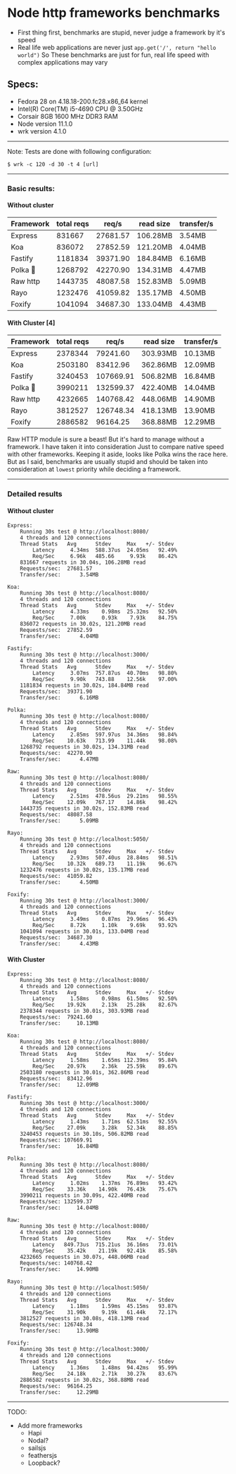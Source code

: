 # Node http frameworks benchmarks

 - First thing first, benchmarks are stupid, never judge a framework by it's speed
 - Real life web applications are never just `app.get('/', return "hello world")` So These benchmarks are just for fun, real life speed with complex applications may vary


## Specs:

 - Fedora 28 on 4.18.18-200.fc28.x86_64 kernel
 - Intel(R) Core(TM) i5-4690 CPU @ 3.50GHz
 - Corsair 8GB 1600 MHz DDR3 RAM
 - Node version 11.1.0
 - wrk version 4.1.0
-------------

Note: Tests are done with following configuration:
```
$ wrk -c 120 -d 30 -t 4 [url]
```
-------

### Basic results:

#### Without cluster

| Framework | total reqs | req/s    | read size | transfer/s |
| --------- | ---------- | -----    | --------- | ---------- |
| Express   | 831667     | 27681.57 | 106.28MB  | 3.54MB     |
| Koa       | 836072     | 27852.59 | 121.20MB  | 4.04MB     |
| Fastify   | 1181834    | 39371.90 | 184.84MB  | 6.16MB     |
| Polka 🌟  | 1268792    | 42270.90 | 134.31MB  | 4.47MB     |
| Raw http  | 1443735    | 48087.58 | 152.83MB  | 5.09MB     |
| Rayo      | 1232476    | 41059.82 | 135.17MB  | 4.50MB     |
| Foxify    | 1041094    | 34687.30 | 133.04MB  | 4.43MB     |


#### With Cluster [4]

| Framework | total reqs | req/s     | read size | transfer/s |
| --------- | ---------- | --------- | --------- | ---------- |
| Express   | 2378344    | 79241.60  | 303.93MB  | 10.13MB    |
| Koa       | 2503180    | 83412.96  | 362.86MB  | 12.09MB    |
| Fastify   | 3240453    | 107669.91 | 506.82MB  | 16.84MB    |
| Polka 🌟  | 3990211    | 132599.37 | 422.40MB  | 14.04MB    |
| Raw http  | 4232665    | 140768.42 | 448.06MB  | 14.90MB    |
| Rayo      | 3812527    | 126748.34 | 418.13MB  | 13.90MB    |
| Foxify    | 2886582    | 96164.25  | 368.88MB  | 12.29MB    |


Raw HTTP module is sure a beast! But it's hard to manage without a framework. I have taken it into consideration Just to compare native speed with other frameworks. Keeping it aside, looks like Polka wins the race here. But as I said, benchmarks are usually stupid and should be taken into consideration at `lowest` priority while deciding a framework. 


----------------

### Detailed results

#### Without cluster

```
Express:
    Running 30s test @ http://localhost:8080/
    4 threads and 120 connections
    Thread Stats   Avg      Stdev     Max   +/- Stdev
        Latency     4.34ms  588.37us  24.05ms   92.49%
        Req/Sec     6.96k   485.66     9.93k    86.42%
    831667 requests in 30.04s, 106.28MB read
    Requests/sec:  27681.57
    Transfer/sec:      3.54MB

Koa:
    Running 30s test @ http://localhost:8080/
    4 threads and 120 connections
    Thread Stats   Avg      Stdev     Max   +/- Stdev
        Latency     4.33ms    0.98ms  25.32ms   92.50%
        Req/Sec     7.00k     0.93k    7.93k    84.75%
    836072 requests in 30.02s, 121.20MB read
    Requests/sec:  27852.59
    Transfer/sec:      4.04MB

Fastify:
    Running 30s test @ http://localhost:3000/
    4 threads and 120 connections
    Thread Stats   Avg      Stdev     Max   +/- Stdev
        Latency     3.07ms  757.87us  40.70ms   98.80%
        Req/Sec     9.90k   743.88    12.56k    97.00%
    1181834 requests in 30.02s, 184.84MB read
    Requests/sec:  39371.90
    Transfer/sec:      6.16MB

Polka:
    Running 30s test @ http://localhost:8080/
    4 threads and 120 connections
    Thread Stats   Avg      Stdev     Max   +/- Stdev
        Latency     2.85ms  597.97us  34.36ms   98.84%
        Req/Sec    10.63k   713.99    11.44k    98.08%
    1268792 requests in 30.02s, 134.31MB read
    Requests/sec:  42270.90
    Transfer/sec:      4.47MB

Raw:
    Running 30s test @ http://localhost:8080/
    4 threads and 120 connections
    Thread Stats   Avg      Stdev     Max   +/- Stdev
        Latency     2.51ms  478.56us  29.21ms   98.55%
        Req/Sec    12.09k   767.17    14.86k    98.42%
    1443735 requests in 30.02s, 152.83MB read
    Requests/sec:  48087.58
    Transfer/sec:      5.09MB

Rayo:
    Running 30s test @ http://localhost:5050/
    4 threads and 120 connections
    Thread Stats   Avg      Stdev     Max   +/- Stdev
        Latency     2.93ms  507.40us  28.84ms   98.51%
        Req/Sec    10.32k   689.73    11.19k    96.67%
    1232476 requests in 30.02s, 135.17MB read
    Requests/sec:  41059.82
    Transfer/sec:      4.50MB

Foxify:
    Running 30s test @ http://localhost:3000/
    4 threads and 120 connections
    Thread Stats   Avg      Stdev     Max   +/- Stdev
        Latency     3.49ms    0.87ms  29.96ms   96.43%
        Req/Sec     8.72k     1.10k    9.69k    93.92%
    1041094 requests in 30.01s, 133.04MB read
    Requests/sec:  34687.30
    Transfer/sec:      4.43MB
```

#### With Cluster

```
Express:
    Running 30s test @ http://localhost:8080/
    4 threads and 120 connections
    Thread Stats   Avg      Stdev     Max   +/- Stdev
        Latency     1.58ms    0.98ms  61.50ms   92.50%
        Req/Sec    19.92k     2.13k   25.28k    82.67%
    2378344 requests in 30.01s, 303.93MB read
    Requests/sec:  79241.60
    Transfer/sec:     10.13MB

Koa:
    Running 30s test @ http://localhost:8080/
    4 threads and 120 connections
    Thread Stats   Avg      Stdev     Max   +/- Stdev
        Latency     1.58ms    1.65ms 112.39ms   95.84%
        Req/Sec    20.97k     2.36k   25.59k    89.67%
    2503180 requests in 30.01s, 362.86MB read
    Requests/sec:  83412.96
    Transfer/sec:     12.09MB

Fastify:
    Running 30s test @ http://localhost:3000/
    4 threads and 120 connections
    Thread Stats   Avg      Stdev     Max   +/- Stdev
        Latency     1.43ms    1.71ms  62.51ms   92.55%
        Req/Sec    27.09k     3.28k   52.34k    88.85%
    3240453 requests in 30.10s, 506.82MB read
    Requests/sec: 107669.91
    Transfer/sec:     16.84MB

Polka:
    Running 30s test @ http://localhost:8080/
    4 threads and 120 connections
    Thread Stats   Avg      Stdev     Max   +/- Stdev
        Latency     1.02ms    1.37ms  76.89ms   93.42%
        Req/Sec    33.36k    14.90k   76.43k    75.67%
    3990211 requests in 30.09s, 422.40MB read
    Requests/sec: 132599.37
    Transfer/sec:     14.04MB

Raw:
    Running 30s test @ http://localhost:8080/
    4 threads and 120 connections
    Thread Stats   Avg      Stdev     Max   +/- Stdev
        Latency   849.73us  715.21us  36.16ms   73.01%
        Req/Sec    35.42k    21.19k   92.41k    85.58%
    4232665 requests in 30.07s, 448.06MB read
    Requests/sec: 140768.42
    Transfer/sec:     14.90MB

Rayo:
    Running 30s test @ http://localhost:5050/
    4 threads and 120 connections
    Thread Stats   Avg      Stdev     Max   +/- Stdev
        Latency     1.18ms    1.59ms  45.15ms   93.87%
        Req/Sec    31.90k     9.19k   61.44k    72.17%
    3812527 requests in 30.08s, 418.13MB read
    Requests/sec: 126748.34
    Transfer/sec:     13.90MB

Foxify:
    Running 30s test @ http://localhost:3000/
    4 threads and 120 connections
    Thread Stats   Avg      Stdev     Max   +/- Stdev
        Latency     1.36ms    1.48ms  94.42ms   95.99%
        Req/Sec    24.18k     2.71k   30.27k    83.67%
    2886582 requests in 30.02s, 368.88MB read
    Requests/sec:  96164.25
    Transfer/sec:     12.29MB
```

----

TODO:
 - Add more frameworks
   - Hapi
   - Nodal?
   - sailsjs
   - feathersjs
   - Loopback?
